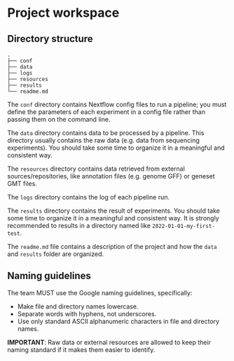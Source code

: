 # Project workspace


## Directory structure

```
.
├── conf
├── data
├── logs
├── resources
├── results
└── readme.md
```

The `conf` directory contains Nextflow config files to run a pipeline; you must
define the parameters of each experiment in a config file rather than passing
them on the command line.

The `data` directory contains data to be processed by a pipeline. This directory
usually contains the raw data (e.g. data from sequencing experiments). You
should take some time to organize it in a meaningful and consistent way.

The `resources` directory contains data retrieved from external
sources/repositories, like annotation files (e.g. genome GFF) or geneset GMT
files.

The `logs` directory contains the log of each pipeline run.

The `results` directory contains the result of experiments. You should take some
time to organize it in a meaningful and consistent way. It is strongly
recommended to results in a directory named like `2022-01-01-my-first-test`.

The `readme.md` file contains a description of the project and how the `data`
and `results` folder are organized.  

## Naming guidelines

The team MUST use the Google naming guidelines, specifically: 

- Make file and directory names lowercase. 
- Separate words with hyphens, not underscores. 
- Use only standard ASCII alphanumeric characters in file and directory names.

**IMPORTANT**: Raw data or external resources are allowed to keep their naming
standard if it makes them easier to identify.
